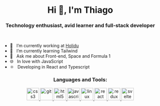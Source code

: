 <h1 align="center">Hi 👋, I'm Thiago</h1>
<h3 align="center">Technology enthusiast, avid learner and full-stack developer</h3>
<br />

- 🏢 &nbsp; I’m currently working at [Holidu](https://holidu.com)
- 🌱 &nbsp; I’m currently learning Tailwind
- 💬 &nbsp; Ask me about Front-end, Space and Formula 1
- 🌐 &nbsp; In love with JavaScript
- ⚛ &nbsp; Developing in React and Typescript

<h3 align="center">Languages and Tools:</h3>
<p align="center"> 
  <a href="https://www.w3schools.com/css/" target="_blank"> 
    <img src="https://cdn.jsdelivr.net/gh/devicons/devicon/icons/css3/css3-original.svg" alt="css3" width="40" height="40"/> 
  </a> 
  <a href="https://git-scm.com/" target="_blank"> 
    <img src="https://cdn.jsdelivr.net/gh/devicons/devicon/icons/git/git-original.svg" alt="git" width="40" height="40"/>
  </a>
  <a href="https://www.w3.org/html/" target="_blank"> 
    <img src="https://cdn.jsdelivr.net/gh/devicons/devicon/icons/html5/html5-original.svg" alt="html5" width="40" height="40"/> 
  </a> 
  <a href="https://developer.mozilla.org/en-US/docs/Web/JavaScript" target="_blank"> 
    <img src="https://cdn.jsdelivr.net/gh/devicons/devicon/icons/javascript/javascript-original.svg" alt="javascript" width="40" height="40"/> 
  </a> 
  <a href="https://www.linux.org/" target="_blank"> 
    <img src="https://cdn.jsdelivr.net/gh/devicons/devicon/icons/linux/linux-original.svg" alt="linux" width="40" height="40"/> 
  </a> 
  <a href="https://reactjs.org/" target="_blank"> 
    <img src="https://cdn.jsdelivr.net/gh/devicons/devicon/icons/react/react-original.svg" alt="react" width="40" height="40"/> 
  </a> 
  <a href="https://redux.js.org" target="_blank"> 
    <img src="https://cdn.jsdelivr.net/gh/devicons/devicon/icons/redux/redux-original.svg" alt="redux" width="40" height="40"/> 
  </a> 
  <a href="https://svelte.dev" target="_blank"> 
    <img src="https://cdn.jsdelivr.net/gh/devicons/devicon/icons/svelte/svelte-original.svg" alt="svelte" width="40" height="40"/> 
  </a>
</p>
